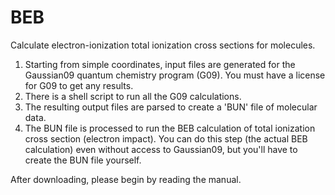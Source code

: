 # BEB
Calculate electron-ionization total ionization cross sections for molecules.

1.  Starting from simple coordinates, input files are generated for the Gaussian09 quantum chemistry program (G09). 
You must have a license for G09 to get any results. 
2.  There is a shell script to run all the G09 calculations. 
3.  The resulting output files are parsed to create a 'BUN' file of molecular data. 
4.  The BUN file is processed to run the BEB calculation of total ionization cross section (electron impact). 
You can do this step (the actual BEB calculation) even without access to Gaussian09,
but you'll have to create the BUN file yourself. 

After downloading, please begin by reading the manual. 
